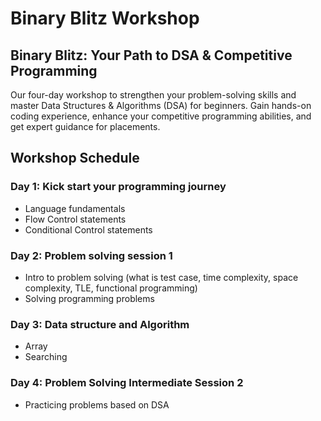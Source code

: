 # Binary Blitz Workshop

## Binary Blitz: Your Path to DSA & Competitive Programming

Our four-day workshop to strengthen your problem-solving skills and master Data Structures & Algorithms (DSA) for beginners. Gain hands-on coding experience, enhance your competitive programming abilities, and get expert guidance for placements.

## Workshop Schedule

### Day 1: Kick start your programming journey
- Language fundamentals
- Flow Control statements
- Conditional Control statements

### Day 2: Problem solving session 1
- Intro to problem solving (what is test case, time complexity, space complexity, TLE, functional programming)
- Solving programming problems

### Day 3: Data structure and Algorithm
- Array
- Searching

### Day 4: Problem Solving Intermediate Session 2
- Practicing problems based on DSA